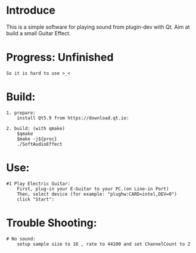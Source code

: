 # Introduce
This is a simple software for playing sound from plugin-dev with Qt.
Aim at build a small Guitar Effect.

# Progress: Unfinished
	So it is hard to use >_<

# Build:
	1. prepare:
		install Qt5.9 from https://download.qt.io:

	2. build: (with qmake)
		$qmake
		$make -j${proc}
		./SoftAudioEffect

# Use:
	#1 Play Electric Guitar:
		First, plug-in your E-Guitar to your PC.(on Line-in Port)
		Then, select device (for example: "plughw:CARD=intel,DEV=0")
		click "Start":

# Trouble Shooting:
	# No sound:
		setup sample size to 16 , rate to 44100 and set ChannelCount to 2
